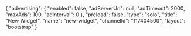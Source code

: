 {
    "advertising": {
        "enabled": false,
        "adServerUrl": null,
        "adTimeout": 2000,
        "maxAds": 100,
        "adInterval": 0
    },
    "preload": false,
    "type": "solo",
    "title": "New Widget",
    "name": "new-widget",
    "channelId": "117404500",
    "layout": "bootstrap"
}